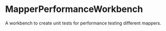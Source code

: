# MapperPerformanceWorkbench
A workbench to create unit tests for performance testing different mappers.

